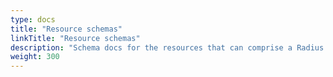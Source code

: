 ```yaml
---
type: docs
title: "Resource schemas"
linkTitle: "Resource schemas"
description: "Schema docs for the resources that can comprise a Radius Application"
weight: 300
---
```

